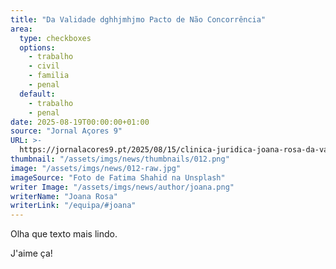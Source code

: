 ```yaml
---
title: "Da Validade dghhjmhjmo Pacto de Não Concorrência"
area:
  type: checkboxes
  options:
    - trabalho
    - civil
    - familia
    - penal
  default:
    - trabalho
    - penal
date: 2025-08-19T00:00:00+01:00
source: "Jornal Açores 9"
URL: >-
  https://jornalacores9.pt/2025/08/15/clinica-juridica-joana-rosa-da-validade-do-pacto-de-nao-concorrencia/
thumbnail: "/assets/imgs/news/thumbnails/012.png"
image: "/assets/imgs/news/012-raw.jpg"
imageSource: "Foto de Fatima Shahid na Unsplash"
writer Image: "/assets/imgs/news/author/joana.png"
writerName: "Joana Rosa"
writerLink: "/equipa/#joana"
---
```

Olha que texto mais lindo.

J'aime ça!

